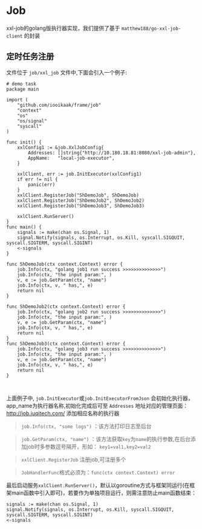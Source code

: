 # Job

xxl-job的golang版执行器实现，我们提供了基于 `matthew188/go-xxl-job-client` 的封装

## 定时任务注册

文件位于 ``job/xxl_job`` 文件中,下面会引入一个例子:

```golang
# demo task
package main

import (
	"github.com/iooikaak/frame/job"
	"context"
	"os"
	"os/signal"
	"syscall"
)

func init() {
	xxlConfig1 := &job.XxlJobConfig{
		Addresses: []string{"http://10.180.18.81:8080/xxl-job-admin"},
		AppName:   "local-job-executor",
	}

	xxlClient, err := job.InitExecutor(xxlConfig1)
	if err != nil {
		panic(err)
	}
	xxlClient.RegisterJob("ShDemoJob", ShDemoJob)
	xxlClient.RegisterJob("ShDemoJob2", ShDemoJob2)
	xxlClient.RegisterJob("ShDemoJob3", ShDemoJob3)

	xxlClient.RunServer()
}
func main() {
	signals := make(chan os.Signal, 1)
	signal.Notify(signals, os.Interrupt, os.Kill, syscall.SIGQUIT, syscall.SIGTERM, syscall.SIGINT)
	<-signals
}

func ShDemoJob(ctx context.Context) error {
	job.Info(ctx, "golang job1 run success >>>>>>>>>>>>>>")
	job.Info(ctx, "the input param:", )
	v, e := job.GetParam(ctx, "name")
	job.Info(ctx, v, " has,", e)
	return nil
}

func ShDemoJob2(ctx context.Context) error {
	job.Info(ctx, "golang job2 run success >>>>>>>>>>>>>>")
	job.Info(ctx, "the input param:", )
	v, e := job.GetParam(ctx, "name")
	job.Info(ctx, v, " has,", e)
	return nil
}
func ShDemoJob3(ctx context.Context) error {
	job.Info(ctx, "golang job3 run success >>>>>>>>>>>>>>")
	job.Info(ctx, "the input param:", )
	v, e := job.GetParam(ctx, "name")
	job.Info(ctx, v, " has,", e)
	return nil
}



```

上面例子中, ``job.InitExecutor``或``job.InitExecutorFromJson`` 会初始化执行器，app_name为执行器名称,初始化完成后可至 ``Addresses``
地址对应的管理页面：http://job.juqitech.com/ 添加相应名称的执行器

> ``job.Info(ctx, "some logs")`` ：该方法打印日志至后台

> ``job.GetParam(ctx, "name")`` ：该方法获取``key``为``name``的执行参数,在后台添加job时多参数逗号隔开，形如： ``key1=val1,key2=val2``

> ``xxlClient.RegisterJob`` 注册job,可注册多个

> ``JobHandlerFunc``格式必须为：``func(ctx context.Context) error ``

最后启动服务``xxlClient.RunServer()``，默认以goroutine方式与框架同运行(在框架main函数中引入即可)，若要作为单独项目运行，则需注意防止main函数结束：

```
signals := make(chan os.Signal, 1)
signal.Notify(signals, os.Interrupt, os.Kill, syscall.SIGQUIT, syscall.SIGTERM, syscall.SIGINT)
<-signals
```
